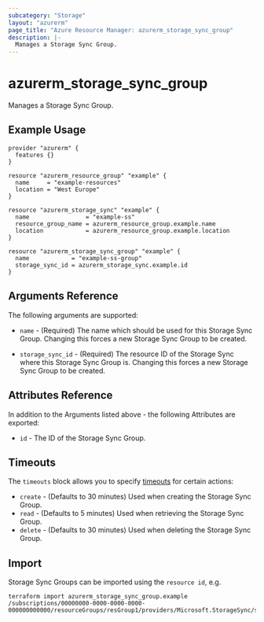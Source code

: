 ```yaml
---
subcategory: "Storage"
layout: "azurerm"
page_title: "Azure Resource Manager: azurerm_storage_sync_group"
description: |-
  Manages a Storage Sync Group.
---
```


# azurerm_storage_sync_group

Manages a Storage Sync Group.

## Example Usage

```hcl
provider "azurerm" {
  features {}
}

resource "azurerm_resource_group" "example" {
  name     = "example-resources"
  location = "West Europe"
}

resource "azurerm_storage_sync" "example" {
  name                = "example-ss"
  resource_group_name = azurerm_resource_group.example.name
  location            = azurerm_resource_group.example.location
}

resource "azurerm_storage_sync_group" "example" {
  name            = "example-ss-group"
  storage_sync_id = azurerm_storage_sync.example.id
}
```

## Arguments Reference

The following arguments are supported:

* `name` - (Required) The name which should be used for this Storage Sync Group. Changing this forces a new Storage Sync Group to be created.

* `storage_sync_id` - (Required) The resource ID of the Storage Sync where this Storage Sync Group is. Changing this forces a new Storage Sync Group to be created.

## Attributes Reference

In addition to the Arguments listed above - the following Attributes are exported: 

* `id` - The ID of the Storage Sync Group.

## Timeouts

The `timeouts` block allows you to specify [timeouts](https://www.terraform.io/docs/configuration/resources.html#timeouts) for certain actions:

* `create` - (Defaults to 30 minutes) Used when creating the Storage Sync Group.
* `read` - (Defaults to 5 minutes) Used when retrieving the Storage Sync Group.
* `delete` - (Defaults to 30 minutes) Used when deleting the Storage Sync Group.

## Import

Storage Sync Groups can be imported using the `resource id`, e.g.

```shell
terraform import azurerm_storage_sync_group.example /subscriptions/00000000-0000-0000-0000-000000000000/resourceGroups/resGroup1/providers/Microsoft.StorageSync/storageSyncServices/sync1/syncGroups/group1
```
